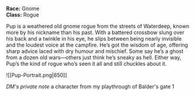 **Race:** Gnome  
**Class:** Rogue

Pup is a weathered old gnome rogue from the streets of Waterdeep, known more by his nickname than his past. With a battered crossbow slung over his back and a twinkle in his eye, he slips between being nearly invisible and the loudest voice at the campfire. He’s got the wisdom of age, offering sharp advice laced with dry humour and mischief. Some say he’s a ghost from a dozen old wars—others just think he’s sneaky as hell. Either way, Pup’s the kind of rogue who’s seen it all and still chuckles about it.

![[Pup-Portrait.png|650]]

*DM's private note*
a character from my playthrough of Balder's gate 1